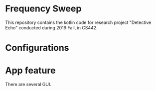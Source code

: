 # Frequency Sweep
This repository contains the kotlin code for research project "Detective Echo" conducted during 2019 Fall, in CS442.

# Configurations


# App feature
There are several GUI. 
